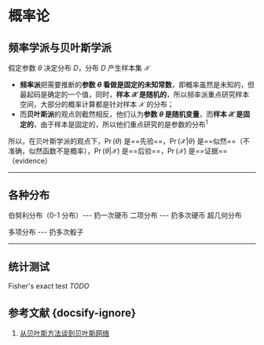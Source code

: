 # 概率论

## 频率学派与贝叶斯学派

假定参数 $\theta$ 决定分布 $D$，分布 $D$ 产生样本集 $\mathcal{X}$

- **频率派**把需要推断的**参数 $\theta$ 看做是固定的未知常数**，即概率虽然是未知的，但最起码是确定的一个值，同时，**样本 $\mathcal{X}$ 是随机的**，所以频率派重点研究样本空间，大部分的概率计算都是针对样本 $\mathcal{X}$ 的分布；
- 而**贝叶斯派**的观点则截然相反，他们认为**参数 $\theta$ 是随机变量**，而**样本 $\mathcal{X}$ 是固定的**，由于样本是固定的，所以他们重点研究的是参数的分布<sup>1</sup>

所以，在贝叶斯学派的观点下，$\Pr(\theta)$ 是==先验==，$\Pr(\mathcal{X}|\theta)$ 是==似然==（不准确，似然函数不是概率），$\Pr(\theta|\mathcal{X})$ 是==后验==，$\Pr(\mathcal{X})$ 是==证据==（evidence）

---

## 各种分布

伯努利分布（0-1 分布）--- 扔一次硬币
二项分布 --- 扔多次硬币
超几何分布

多项分布 --- 扔多次骰子

---

## 统计测试

Fisher's exact test *TODO*

## 参考文献 {docsify-ignore}

1. [从贝叶斯方法谈到贝叶斯网络](https://blog.csdn.net/v_july_v/article/details/40984699)
